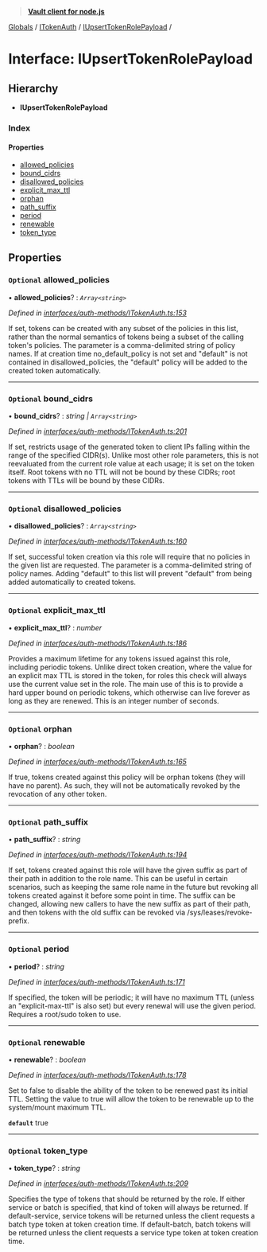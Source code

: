 > **[Vault client for node.js](../README.md)**

[Globals](../globals.md) / [ITokenAuth](../modules/itokenauth.md) / [IUpsertTokenRolePayload](itokenauth.iupserttokenrolepayload.md) /

# Interface: IUpsertTokenRolePayload

## Hierarchy

* **IUpsertTokenRolePayload**

### Index

#### Properties

* [allowed_policies](itokenauth.iupserttokenrolepayload.md#optional-allowed_policies)
* [bound_cidrs](itokenauth.iupserttokenrolepayload.md#optional-bound_cidrs)
* [disallowed_policies](itokenauth.iupserttokenrolepayload.md#optional-disallowed_policies)
* [explicit_max_ttl](itokenauth.iupserttokenrolepayload.md#optional-explicit_max_ttl)
* [orphan](itokenauth.iupserttokenrolepayload.md#optional-orphan)
* [path_suffix](itokenauth.iupserttokenrolepayload.md#optional-path_suffix)
* [period](itokenauth.iupserttokenrolepayload.md#optional-period)
* [renewable](itokenauth.iupserttokenrolepayload.md#optional-renewable)
* [token_type](itokenauth.iupserttokenrolepayload.md#optional-token_type)

## Properties

### `Optional` allowed_policies

• **allowed_policies**? : *`Array<string>`*

*Defined in [interfaces/auth-methods/ITokenAuth.ts:153](https://github.com/theogravity/vault-tacular/blob/13bcf09/src/interfaces/auth-methods/ITokenAuth.ts#L153)*

If set, tokens can be created with any subset of the policies in this list, rather than
the normal semantics of tokens being a subset of the calling token's policies.
The parameter is a comma-delimited string of policy names. If at creation time
no_default_policy is not set and "default" is not contained in disallowed_policies,
the "default" policy will be added to the created token automatically.

___

### `Optional` bound_cidrs

• **bound_cidrs**? : *string | `Array<string>`*

*Defined in [interfaces/auth-methods/ITokenAuth.ts:201](https://github.com/theogravity/vault-tacular/blob/13bcf09/src/interfaces/auth-methods/ITokenAuth.ts#L201)*

If set, restricts usage of the generated token to client IPs falling within the range of the
specified CIDR(s). Unlike most other role parameters, this is not reevaluated from the
current role value at each usage; it is set on the token itself. Root tokens with no TTL
will not be bound by these CIDRs; root tokens with TTLs will be bound by these CIDRs.

___

### `Optional` disallowed_policies

• **disallowed_policies**? : *`Array<string>`*

*Defined in [interfaces/auth-methods/ITokenAuth.ts:160](https://github.com/theogravity/vault-tacular/blob/13bcf09/src/interfaces/auth-methods/ITokenAuth.ts#L160)*

 If set, successful token creation via this role will require that no policies in the given
 list are requested. The parameter is a comma-delimited string of policy names. Adding
 "default" to this list will prevent "default" from being added automatically to created
 tokens.

___

### `Optional` explicit_max_ttl

• **explicit_max_ttl**? : *number*

*Defined in [interfaces/auth-methods/ITokenAuth.ts:186](https://github.com/theogravity/vault-tacular/blob/13bcf09/src/interfaces/auth-methods/ITokenAuth.ts#L186)*

Provides a maximum lifetime for any tokens issued against this role, including periodic
tokens. Unlike direct token creation, where the value for an explicit max TTL is stored in
the token, for roles this check will always use the current value set in the role.
The main use of this is to provide a hard upper bound on periodic tokens, which otherwise
can live forever as long as they are renewed. This is an integer number of seconds.

___

### `Optional` orphan

• **orphan**? : *boolean*

*Defined in [interfaces/auth-methods/ITokenAuth.ts:165](https://github.com/theogravity/vault-tacular/blob/13bcf09/src/interfaces/auth-methods/ITokenAuth.ts#L165)*

If true, tokens created against this policy will be orphan tokens (they will have no parent).
As such, they will not be automatically revoked by the revocation of any other token.

___

### `Optional` path_suffix

• **path_suffix**? : *string*

*Defined in [interfaces/auth-methods/ITokenAuth.ts:194](https://github.com/theogravity/vault-tacular/blob/13bcf09/src/interfaces/auth-methods/ITokenAuth.ts#L194)*

If set, tokens created against this role will have the given suffix as part of their path in
addition to the role name. This can be useful in certain scenarios, such as keeping the same
role name in the future but revoking all tokens created against it before some point in time.
The suffix can be changed, allowing new callers to have the new suffix as part of their path,
and then tokens with the old suffix can be revoked via /sys/leases/revoke-prefix.

___

### `Optional` period

• **period**? : *string*

*Defined in [interfaces/auth-methods/ITokenAuth.ts:171](https://github.com/theogravity/vault-tacular/blob/13bcf09/src/interfaces/auth-methods/ITokenAuth.ts#L171)*

If specified, the token will be periodic; it will have no maximum TTL
(unless an "explicit-max-ttl" is also set) but every renewal will use the given period.
Requires a root/sudo token to use.

___

### `Optional` renewable

• **renewable**? : *boolean*

*Defined in [interfaces/auth-methods/ITokenAuth.ts:178](https://github.com/theogravity/vault-tacular/blob/13bcf09/src/interfaces/auth-methods/ITokenAuth.ts#L178)*

Set to false to disable the ability of the token to be renewed past its initial TTL.
Setting the value to true will allow the token to be renewable up to the system/mount
maximum TTL.

**`default`** true

___

### `Optional` token_type

• **token_type**? : *string*

*Defined in [interfaces/auth-methods/ITokenAuth.ts:209](https://github.com/theogravity/vault-tacular/blob/13bcf09/src/interfaces/auth-methods/ITokenAuth.ts#L209)*

 Specifies the type of tokens that should be returned by the role. If either service or
 batch is specified, that kind of token will always be returned. If default-service, service
 tokens will be returned unless the client requests a batch type token at token creation
 time. If default-batch, batch tokens will be returned unless the client requests a service
 type token at token creation time.